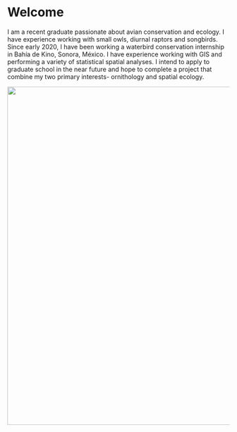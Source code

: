 ---
---
# Welcome

I am a recent graduate passionate about avian conservation and ecology. I have experience working with small owls, diurnal raptors and songbirds. Since early 2020, I have been working a waterbird conservation internship in Bahía de Kino, Sonora, México. I have experience working with GIS and performing a variety of statistical spatial analyses. I intend to apply to graduate school in the near future and hope to complete a project that combine my two primary interests- ornithology and spatial ecology.

<img align="center" width="1024" height="768" src="/photos/Merlin.HEIC">
